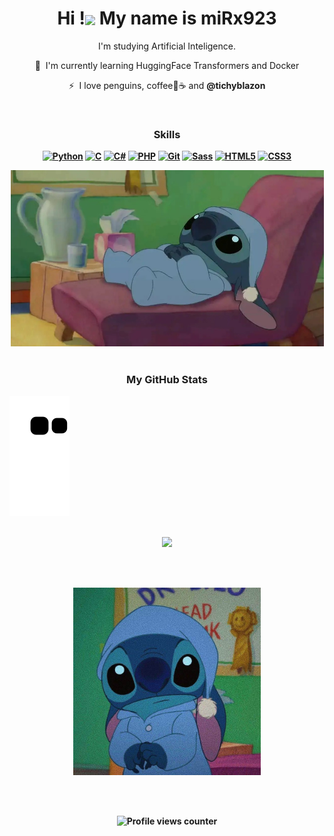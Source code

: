 <p align="center">
  <h1 align="center">Hi !<img align="center" src="https://user-images.githubusercontent.com/18350557/176309783-0785949b-9127-417c-8b55-ab5a4333674e.gif" /> My name is miRx923</h1>

<div align="center">
  <p align="center"> I'm studying Artificial Inteligence. </p>
  
  <p align="center">  🧠  I'm currently learning HuggingFace Transformers and Docker </p>
  <p align="center">  ⚡  I love penguins, coffee🐧☕ and <b>@tichyblazon </p>
</div>


<div align="center">
  
<br>
  
<h3>Skills</h3>
<p align="center">
<a href="https://www.python.org/" target="_blank" rel="noreferrer"><img src="https://raw.githubusercontent.com/danielcranney/readme-generator/main/public/icons/skills/python-colored.svg" width="50" alt="Python" /></a>
<a href="https://docs.microsoft.com/en-us/cpp/?view=msvc-170" target="_blank" rel="noreferrer"><img src="https://raw.githubusercontent.com/danielcranney/readme-generator/main/public/icons/skills/c-colored.svg" width="50" alt="C" /></a>
<a href="https://docs.microsoft.com/en-us/dotnet/csharp/" target="_blank" rel="noreferrer"><img src="https://raw.githubusercontent.com/danielcranney/readme-generator/main/public/icons/skills/csharp-colored.svg" width="50" alt="C#" /></a>
<a href="https://www.php.net/" target="_blank" rel="noreferrer"><img src="https://raw.githubusercontent.com/danielcranney/readme-generator/main/public/icons/skills/php-colored.svg" width="50" alt="PHP" /></a>
<a href="https://git-scm.com/" target="_blank" rel="noreferrer"><img src="https://raw.githubusercontent.com/danielcranney/readme-generator/main/public/icons/skills/git-colored.svg" width="50" alt="Git" /></a>
<a href="https://sass-lang.com/" target="_blank" rel="noreferrer"><img src="https://raw.githubusercontent.com/danielcranney/readme-generator/main/public/icons/skills/sass-colored.svg" width="50" alt="Sass" /></a>
<a href="https://developer.mozilla.org/en-US/docs/Glossary/HTML5" target="_blank" rel="noreferrer"><img src="https://raw.githubusercontent.com/danielcranney/readme-generator/main/public/icons/skills/html5-colored.svg" width="50" alt="HTML5" /></a>
<a href="https://www.w3.org/TR/CSS/#css" target="_blank" rel="noreferrer"><img src="https://raw.githubusercontent.com/danielcranney/readme-generator/main/public/icons/skills/css3-colored.svg" width="50" alt="CSS3" /></a>
</p>

<img src="stitch.jpg" width="501">

</div>

<br>

<h3 align="center"> <b>My GitHub Stats</b></h3>

![Contribution Snake gif](https://github.com/miRx923/miRx923/blob/output/github-contribution-grid-snake.svg)

<br>

<div align="center">
<!-- <img src="https://github-readme-stats.vercel.app/api/top-langs/?username=miRx923&hide_border=true&layout=compact&bg_color=000000" style="width: 50%" /> -->
<!-- ![Top Langs](https://github-readme-stats.vercel.app/api/top-langs/?username=miRx923&layout=compact&langs_count=20&theme=gruvbox) -->

<img src="https://github-readme-stats.vercel.app/api/top-langs/?username=miRx923&layout=compact&langs_count=20&theme=gruvbox&hide=jupyter%20notebook" style="width: 50%" />
<!-- &hide= -->

<!--<picture> -->
<!--   <source
    srcset="https://github-readme-stats.vercel.app/api?username=anuraghazra&show_icons=true&theme=dark"
    media="(prefers-color-scheme: dark)"
  />
  <source
    srcset="https://github-readme-stats.vercel.app/api?username=anuraghazra&show_icons=true"
    media="(prefers-color-scheme: light), (prefers-color-scheme: no-preference)"
  />
  <img src="https://github-readme-stats.vercel.app/api?username=anuraghazra&show_icons=true" />
</picture> -->

<br><br>

<img src="stitch2.jpg" width="300">

<br><br>
  
![Profile views counter](https://komarev.com/ghpvc/?username=miRx923&&style=flat-square)  
</div>


